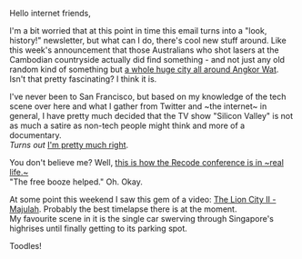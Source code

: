 Hello internet friends,

I'm a bit worried that at this point in time this email turns into a "look, history!" newsletter, but what can I do, there's cool new stuff around. Like this week's announcement that those Australians who shot lasers at the Cambodian countryside actually did find something - and not just any old random kind of something but [a whole huge city all around Angkor Wat](https://www.theguardian.com/world/2016/jun/11/lost-city-medieval-discovered-hidden-beneath-cambodian-jungle).  
Isn't that pretty fascinating? I think it is.

I've never been to San Francisco, but based on my knowledge of the tech scene over here and what I gather from Twitter and ~the internet~ in general, I have pretty much decided that the TV show "Silicon Valley" is not as much a satire as non-tech people might think and more of a documentary.  
*Turns out* [I'm pretty much right](http://www.newyorker.com/culture/culture-desk/how-silicon-valley-nails-silicon-valley).

You don't believe me? Well, [this is how the Recode conference is in ~real life.~](https://www.buzzfeed.com/nitashatiku/ground-control-to-silicon-valley)  
"The free booze helped." Oh. Okay.

At some point this weekend I saw this gem of a video: [The Lion City II - Majulah](https://vimeo.com/169993072). Probably the best timelapse there is at the moment.  
My favourite scene in it is the single car swerving through Singapore's highrises until finally getting to its parking spot.

Toodles!


